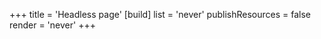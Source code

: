 +++
title = 'Headless page'
[build]
  list = 'never'
  publishResources = false
  render = 'never'
+++

